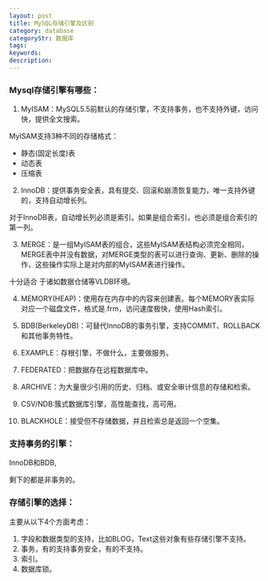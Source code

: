 ```yaml
---
layout: post
title: MySQL存储引擎及区别
category: database
categoryStr: 数据库
tags: 
keywords: 
description: 
---
```



### Mysql存储引擎有哪些：
1. MyISAM：MySQL5.5前默认的存储引擎，不支持事务，也不支持外键，访问快，提供全文搜索。

MyISAM支持3种不同的存储格式：
- 静态(固定长度)表
- 动态表
- 压缩表
2. InnoDB：提供事务安全表，具有提交、回滚和崩溃恢复能力，唯一支持外键的，支持自动增长列。

对于InnoDB表，自动增长列必须是索引。如果是组合索引，也必须是组合索引的第一列。

3. MERGE：是一组MyISAM表的组合，这些MyISAM表结构必须完全相同，MERGE表中并没有数据，对MERGE类型的表可以进行查询、更新、删除的操作，这些操作实际上是对内部的MyISAM表进行操作。

十分适合 于诸如数据仓储等VLDB环境。

4. MEMORY(HEAP)：使用存在内存中的内容来创建表。每个MEMORY表实际对应一个磁盘文件，格式是.frm，访问速度极快，使用Hash索引。

5. BDB(BerkeleyDB)：可替代InnoDB的事务引擎，支持COMMIT、ROLLBACK和其他事务特性。

6. EXAMPLE：存根引擎，不做什么，主要做服务。

7. FEDERATED：把数据存在远程数据库中。

8. ARCHIVE：为大量很少引用的历史、归档、或安全审计信息的存储和检索。

9. CSV/NDB:簇式数据库引擎，高性能查找，高可用。

10. BLACKHOLE：接受但不存储数据，并且检索总是返回一个空集。


### 支持事务的引擎：
InnoDB和BDB,

剩下的都是非事务的。


### 存储引擎的选择：
主要从以下4个方面考虑：

1. 字段和数据类型的支持，比如BLOG，Text这些对象有些存储引擎不支持。
2. 事务，有的支持事务安全，有的不支持。
3. 索引。
4. 数据库锁。





